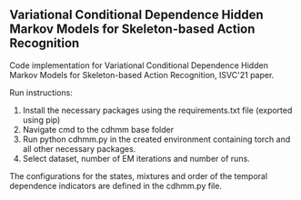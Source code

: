 **Variational Conditional Dependence Hidden Markov Models for Skeleton-based Action Recognition**
---

Code implementation for Variational Conditional Dependence Hidden Markov Models for Skeleton-based Action Recognition, ISVC'21 paper.

Run instructions:

1) Install the necessary packages using the requirements.txt file (exported using pip)
2) Navigate cmd to the cdhmm base folder
3) Run python cdhmm.py in the created environment containing torch and all other necessary packages.
4) Select dataset, number of EM iterations and number of runs.

The configurations for the states, mixtures and order of the temporal dependence indicators are defined in the cdhmm.py file.
